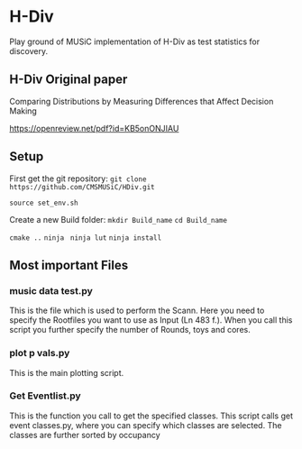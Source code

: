 # H-Div 

Play ground of MUSiC implementation of H-Div as test statistics for discovery.

## H-Div Original paper

Comparing Distributions by Measuring Differences that Affect Decision Making

https://openreview.net/pdf?id=KB5onONJIAU

## Setup
First get the git repository:
`git clone https://github.com/CMSMUSiC/HDiv.git`



`source set_env.sh`

Create a new Build folder:
`mkdir Build_name`
`cd Build_name`

`cmake ..`
`ninja `
`ninja lut`
`ninja install`

## Most important Files
###   music data test.py
This is the file which is used to perform the Scann. Here you need to specify
the Rootfiles you want to use as Input (Ln 483 f.).
When you call this script you further specify the number of Rounds, toys and
cores.
###   plot p vals.py
This is the main plotting script.
###   Get Eventlist.py
This is the function you call to get the specified classes. This script calls
get event classes.py, where you can specify which classes are selected. The
classes are further sorted by occupancy
